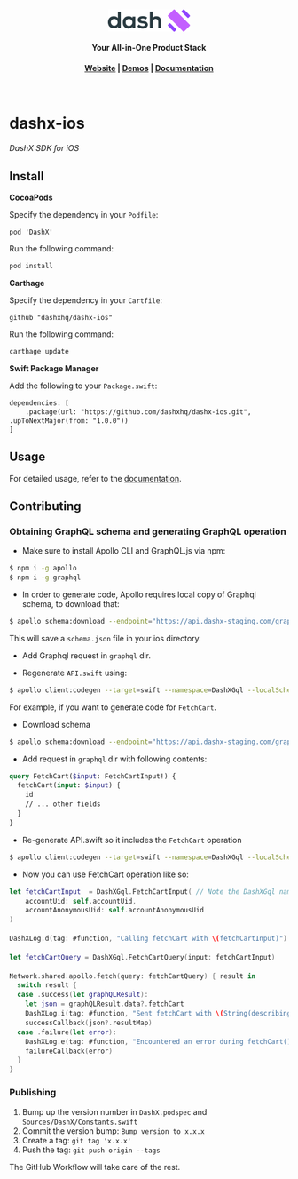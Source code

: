 <p align="center">
    <br />
    <a href="https://dashx.com"><img src="https://raw.githubusercontent.com/dashxhq/brand-book/master/assets/logo-black-text-color-icon@2x.png" alt="DashX" height="40" /></a>
    <br />
    <br />
    <strong>Your All-in-One Product Stack</strong>
</p>

<div align="center">
  <h4>
    <a href="https://dashx.com">Website</a>
    <span> | </span>
    <a href="https://dashxdemo.com">Demos</a>
    <span> | </span>
    <a href="https://docs.dashx.com/developer">Documentation</a>
  </h4>
</div>

<br />

# dashx-ios

_DashX SDK for iOS_

## Install

**CocoaPods**

Specify the dependency in your `Podfile`:

```
pod 'DashX'
```

Run the following command:

```sh
pod install
```

**Carthage**

Specify the dependency in your `Cartfile`:

```
github "dashxhq/dashx-ios"
```

Run the following command:

```sh
carthage update
```

**Swift Package Manager**

Add the following to your `Package.swift`:

```
dependencies: [
    .package(url: "https://github.com/dashxhq/dashx-ios.git", .upToNextMajor(from: "1.0.0"))
]
```

## Usage

For detailed usage, refer to the [documentation](https://docs.dashx.com/developer).

## Contributing

### Obtaining GraphQL schema and generating GraphQL operation

- Make sure to install Apollo CLI and GraphQL.js via npm:

```sh
$ npm i -g apollo
$ npm i -g graphql
```

- In order to generate code, Apollo requires local copy of Graphql schema, to download that:

```sh
$ apollo schema:download --endpoint="https://api.dashx-staging.com/graphql" schema.json
```

This will save a `schema.json` file in your ios directory.

- Add Graphql request in `graphql` dir.

- Regenerate `API.swift` using:

```sh
$ apollo client:codegen --target=swift --namespace=DashXGql --localSchemaFile=schema.json --includes="graphql/*.graphql" --passthroughCustomScalars Sources/DashX/API.swift
```

For example, if you want to generate code for `FetchCart`.

- Download schema

```sh
$ apollo schema:download --endpoint="https://api.dashx-staging.com/graphql" schema.json
```

- Add request in `graphql` dir with following contents:

```graphql
query FetchCart($input: FetchCartInput!) {
  fetchCart(input: $input) {
    id
    // ... other fields
  }
}
```

- Re-generate API.swift so it includes the `FetchCart` operation

```sh
$ apollo client:codegen --target=swift --namespace=DashXGql --localSchemaFile=schema.json --includes="graphql/*.graphql" --passthroughCustomScalars API.swift
```

- Now you can use FetchCart operation like so:

```swift
let fetchCartInput  = DashXGql.FetchCartInput( // Note the DashXGql namespace
    accountUid: self.accountUid,
    accountAnonymousUid: self.accountAnonymousUid
)

DashXLog.d(tag: #function, "Calling fetchCart with \(fetchCartInput)")

let fetchCartQuery = DashXGql.FetchCartQuery(input: fetchCartInput)

Network.shared.apollo.fetch(query: fetchCartQuery) { result in
  switch result {
  case .success(let graphQLResult):
    let json = graphQLResult.data?.fetchCart
    DashXLog.i(tag: #function, "Sent fetchCart with \(String(describing: json))")
    successCallback(json?.resultMap)
  case .failure(let error):
    DashXLog.e(tag: #function, "Encountered an error during fetchCart(): \(error)")
    failureCallback(error)
  }
}
```

### Publishing

1. Bump up the version number in `DashX.podspec` and `Sources/DashX/Constants.swift`
2. Commit the version bump: `Bump version to x.x.x`
3. Create a tag: `git tag 'x.x.x'`
4. Push the tag: `git push origin --tags`

The GitHub Workflow will take care of the rest.
